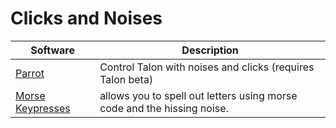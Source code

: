 # Clicks and Noises


| Software                                                                                                | Description                                                             |
| ------------------------------------------------------------------------------------------------------- | ----------------------------------------------------------------------- |
| [Parrot](https://github.com/chaosparrot/parrot.py)                                                      | Control Talon with noises and clicks (requires Talon beta)              |
| [Morse Keypresses](https://gist.github.com/tararoys/7ef72526a825bb4c2253c961695d5e4b)                   | allows you to spell out letters using morse code and the hissing noise. |
